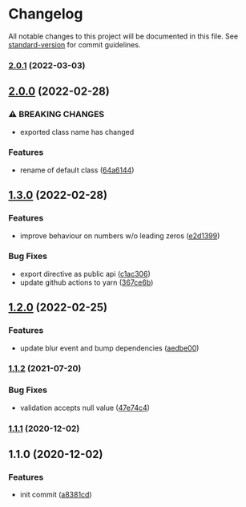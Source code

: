 # Changelog

All notable changes to this project will be documented in this file. See [standard-version](https://github.com/conventional-changelog/standard-version) for commit guidelines.

### [2.0.1](https://github.com/stumpam/ngx-cz-in/compare/v2.0.0...v2.0.1) (2022-03-03)

## [2.0.0](https://github.com/stumpam/ngx-cz-in/compare/v1.3.0...v2.0.0) (2022-02-28)


### ⚠ BREAKING CHANGES

* exported class name has changed

### Features

* rename of default class ([64a6144](https://github.com/stumpam/ngx-cz-in/commit/64a61441a56790e4dccdbb82c49b3b91ac195377))

## [1.3.0](https://github.com/stumpam/ngx-cz-in/compare/v1.2.0...v1.3.0) (2022-02-28)


### Features

* improve behaviour on numbers w/o leading zeros ([e2d1399](https://github.com/stumpam/ngx-cz-in/commit/e2d1399100acbf3167eb4afd07779e5223e44ce1))


### Bug Fixes

* export directive as public api ([c1ac306](https://github.com/stumpam/ngx-cz-in/commit/c1ac306b9fb8870682d69c2003b5017390ff2b8d))
* update github actions to yarn ([367ce6b](https://github.com/stumpam/ngx-cz-in/commit/367ce6b24767e46f3baf0d3d55074d538bc8a33d))

## [1.2.0](https://github.com/stumpam/ngx-cz-in/compare/v1.1.2...v1.2.0) (2022-02-25)


### Features

* update blur event and bump dependencies ([aedbe00](https://github.com/stumpam/ngx-cz-in/commit/aedbe0068b9436893b582f556637d280391cf701))

### [1.1.2](https://github.com/stumpam/ngx-cz-in/compare/v1.1.1...v1.1.2) (2021-07-20)


### Bug Fixes

* validation accepts null value ([47e74c4](https://github.com/stumpam/ngx-cz-in/commit/47e74c4d2a1b9eb5faa0caab27b46e4a0baa7872))

### [1.1.1](https://github.com/stumpam/ngx-cz-in/compare/v1.1.0...v1.1.1) (2020-12-02)

## 1.1.0 (2020-12-02)


### Features

* init commit ([a8381cd](https://github.com/stumpam/ngx-cz-in/commit/a8381cd12bea4d71761968b760c3997502a80cbc))
